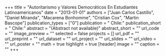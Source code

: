+++
title = "Autoritarismo y Valores Democráticos En Estudiantes Latinoamericanos"
date = "2013-01-01"
authors = ["Juan Carlos Castillo", "Daniel Miranda", "Macarena Bonhomme", "Cristian Cox", "Martin Bascope"]
publication_types = ["0"]
publication = " Chile:"
publication_short = " Chile:"
abstract = "(Abstract not available)"
abstract_short = ""
url_code = ""
image_preview = ""
selected = false
projects = []
url_pdf = ""
url_preprint = ""
url_dataset = ""
url_project = ""
url_slides = ""
url_video = ""
url_poster = ""
math = true
highlight = true
[header]
image = ""
caption = ""
+++
